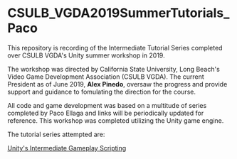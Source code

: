 # CSULB_VGDA2019SummerTutorials_Paco
This repository is recording of the Intermediate Tutorial Series completed over CSULB VGDA's Unity summer workshop in 2019.

The workshop was directed by California State University, Long Beach's Video Game Development Association (CSULB VGDA).
The current President as of June 2019, **Alex Pinedo**, oversaw the progress and provide support and guidance to fomulating the direction for the course.

All code and game development was based on a multitude of series completed by Paco Ellaga and links will be periodically updated for reference.  This workshop was completed utilizing the Unity game engine.

The tutorial series attempted are:

[Unity's Intermediate Gameplay Scripting](https://learn.unity.com/project/intermediate-gameplay-scripting)
